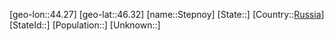 ﻿---
location: [46.32,44.27]
type: City
tags:
- geo/City


SpocWebEntityId: 34560
isDeleted: false
confidential: public

---
[geo-lon::44.27]
[geo-lat::46.32]
[name::Stepnoy]
[State::]
[Country::[Russia](geo/Continent/Europe/Russia.md)]
[StateId::]
[Population::]
[Unknown::]

